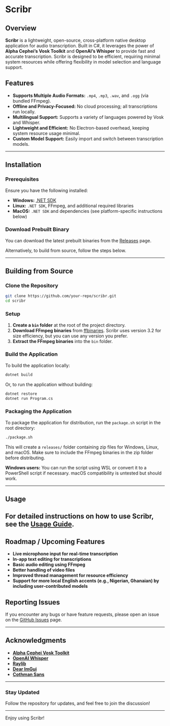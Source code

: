 # Scribr

## Overview

**Scribr** is a lightweight, open-source, cross-platform native desktop application for audio transcription. Built in C#, it leverages the power of **Alpha Cephei’s Vosk Toolkit** and **OpenAI’s Whisper** to provide fast and accurate transcription. Scribr is designed to be efficient, requiring minimal system resources while offering flexibility in model selection and language support.

## Features

- **Supports Multiple Audio Formats:** `.mp4`, `.mp3`, `.wav`, and `.ogg` (via bundled FFmpeg).
- **Offline and Privacy-Focused:** No cloud processing; all transcriptions run locally.
- **Multilingual Support:** Supports a variety of languages powered by Vosk and Whisper.
- **Lightweight and Efficient:** No Electron-based overhead, keeping system resource usage minimal.
- **Custom Model Support:** Easily import and switch between transcription models.

---

## Installation

### Prerequisites

Ensure you have the following installed:

- **Windows:** [.NET SDK](https://dotnet.microsoft.com/en-us/download)
- **Linux:** `.NET SDK`, FFmpeg, and additional required libraries
- **MacOS:** `.NET SDK` and dependencies (see platform-specific instructions below)

### Download Prebuilt Binary

You can download the latest prebuilt binaries from the [Releases](https://github.com/atiaen/scribr/releases) page.

Alternatively, to build from source, follow the steps below.

---

## Building from Source

### Clone the Repository

```sh
git clone https://github.com/your-repo/scribr.git
cd scribr
```

### Setup

1. **Create a `bin` folder** at the root of the project directory.
2. **Download FFmpeg binaries** from [ffbinaries](https://ffbinaries.com/downloads). Scribr uses version 3.2 for size efficiency, but you can use any version you prefer.
3. **Extract the FFmpeg binaries** into the `bin` folder.

### Build the Application

To build the application locally:

```sh
dotnet build
```

Or, to run the application without building:

```sh
dotnet restore
dotnet run Program.cs
```

### Packaging the Application

To package the application for distribution, run the `package.sh` script in the root directory:

```sh
./package.sh
```

This will create a `releases/` folder containing zip files for Windows, Linux, and macOS. Make sure to include the FFmpeg binaries in the zip folder before distributing.

**Windows users:** You can run the script using WSL or convert it to a PowerShell script if necessary. macOS compatibility is untested but should work.

---

## Usage
For detailed instructions on how to use Scribr, see the [Usage Guide](USAGE.md).
---

## Roadmap / Upcoming Features

- **Live microphone input for real-time transcription**
- **In-app text editing for transcriptions**
- **Basic audio editing using FFmpeg**
- **Better handling of video files**
- **Improved thread management for resource efficiency**
- **Support for more local English accents (e.g., Nigerian, Ghanaian) by including user-contributed models**

## Reporting Issues

If you encounter any bugs or have feature requests, please open an issue on the [GitHub Issues](https://github.com/atiaen/scribr/issues) page.

---

## Acknowledgments

- **[Alpha Cephei Vosk Toolkit](https://github.com/alphacep/vosk-api)**
- **[OpenAI Whisper](https://github.com/openai/whisper)**
- **[Raylib](https://www.raylib.com/)**
- **[Dear ImGui](https://github.com/ocornut/imgui)**
- **[Cothman Sans](https://github.com/sebsan/Cotham?tab=readme-ov-file)**
---

### Stay Updated

Follow the repository for updates, and feel free to join the discussion!

---

Enjoy using Scribr!

